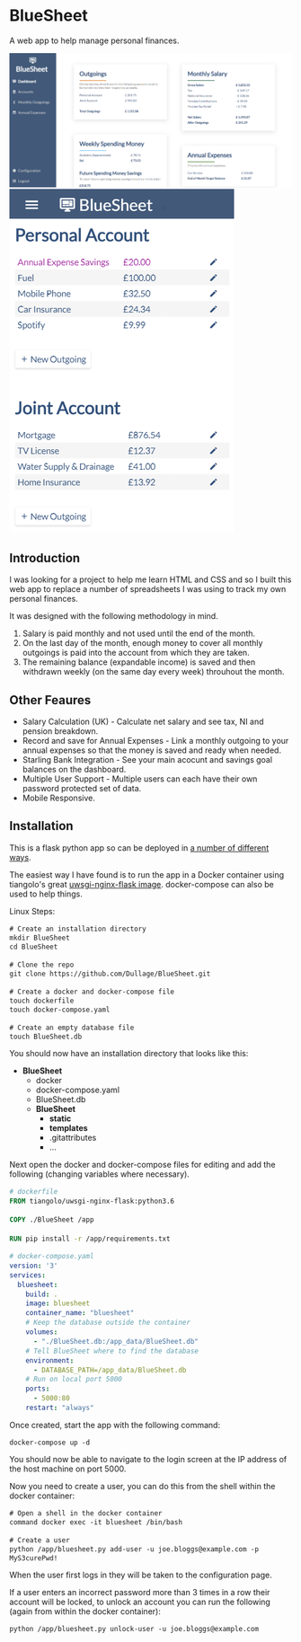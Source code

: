 # BlueSheet
A web app to help manage personal finances.

![Dashboard - Desktop](docs/dashboard-desktop.png)
![Outgoings - Mobile](docs/outgoings-mobile.png)

## Introduction
I was looking for a project to help me learn HTML and CSS and so I built this web app to replace a number of spreadsheets I was using to track my own personal finances.

It was designed with the following methodology in mind.

1. Salary is paid monthly and not used until the end of the month.
2. On the last day of the month, enough money to cover all monthly outgoings is paid into the account from which they are taken.
3. The remaining balance (expandable income) is saved and then withdrawn weekly (on the same day every week) throuhout the month.

## Other Feaures
* Salary Calculation (UK) - Calculate net salary and see tax, NI and pension breakdown.
* Record and save for Annual Expenses - Link a monthly outgoing to your annual expenses so that the money is saved and ready when needed.
* Starling Bank Integration - See your main acocunt and savings goal balances on the dashboard.
* Multiple User Support - Multiple users can each have their own password protected set of data.
* Mobile Responsive.

## Installation
This is a flask python app so can be deployed in [a number of different ways](http://flask.pocoo.org/docs/1.0/deploying/).

The easiest way I have found is to run the app in a Docker container using tiangolo's great [uwsgi-nginx-flask image](https://hub.docker.com/r/tiangolo/uwsgi-nginx-flask). docker-compose can also be used to help things.

Linux Steps:
```shell
# Create an installation directory
mkdir BlueSheet
cd BlueSheet

# Clone the repo
git clone https://github.com/Dullage/BlueSheet.git

# Create a docker and docker-compose file
touch dockerfile
touch docker-compose.yaml

# Create an empty database file
touch BlueSheet.db
```
You should now have an installation directory that looks like this:
* **BlueSheet**
    * docker
    * docker-compose.yaml
    * BlueSheet.db
    * **BlueSheet**
        * **static**
        * **templates**
        * .gitattributes
        * ...

Next open the docker and docker-compose files for editing and add the following (changing variables where necessary).

```dockerfile
# dockerfile
FROM tiangolo/uwsgi-nginx-flask:python3.6

COPY ./BlueSheet /app

RUN pip install -r /app/requirements.txt
```
```yaml
# docker-compose.yaml
version: '3'
services:
  bluesheet:
    build: .
    image: bluesheet
    container_name: "bluesheet"
    # Keep the database outside the container
    volumes:
      - "./BlueSheet.db:/app_data/BlueSheet.db"
    # Tell BlueSheet where to find the database
    environment:
      - DATABASE_PATH=/app_data/BlueSheet.db
    # Run on local port 5000
    ports:
      - 5000:80
    restart: "always"
```
Once created, start the app with the following command:
```shell
docker-compose up -d
```
You should now be able to navigate to the login screen at the IP address of the host machine on port 5000.

Now you need to create a user, you can do this from the shell within the docker container:
```shell
# Open a shell in the docker container
command docker exec -it bluesheet /bin/bash

# Create a user
python /app/bluesheet.py add-user -u joe.bloggs@example.com -p MyS3curePwd!
```

When the user first logs in they will be taken to the configuration page.

If a user enters an incorrect password more than 3 times in a row their account will be locked, to unlock an account you can run the following (again from within the docker container):
```shell
python /app/bluesheet.py unlock-user -u joe.bloggs@example.com
```